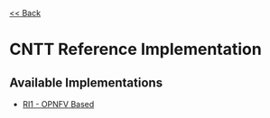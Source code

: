 [<< Back](../)

# CNTT Reference Implementation

<a name="available-ri"></a>

## Available Implementations
* [RI1 - OPNFV Based](cntt-ri)
